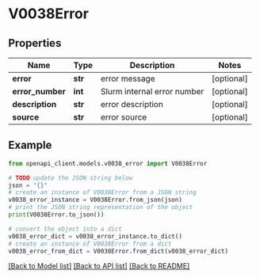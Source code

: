 # V0038Error


## Properties

Name | Type | Description | Notes
------------ | ------------- | ------------- | -------------
**error** | **str** | error message | [optional] 
**error_number** | **int** | Slurm internal error number | [optional] 
**description** | **str** | error description | [optional] 
**source** | **str** | error source | [optional] 

## Example

```python
from openapi_client.models.v0038_error import V0038Error

# TODO update the JSON string below
json = "{}"
# create an instance of V0038Error from a JSON string
v0038_error_instance = V0038Error.from_json(json)
# print the JSON string representation of the object
print(V0038Error.to_json())

# convert the object into a dict
v0038_error_dict = v0038_error_instance.to_dict()
# create an instance of V0038Error from a dict
v0038_error_from_dict = V0038Error.from_dict(v0038_error_dict)
```
[[Back to Model list]](../README.md#documentation-for-models) [[Back to API list]](../README.md#documentation-for-api-endpoints) [[Back to README]](../README.md)


